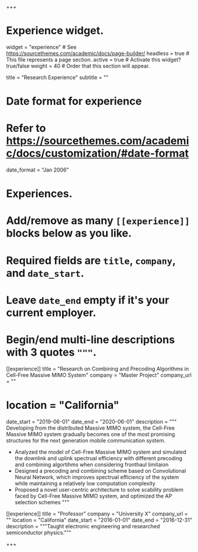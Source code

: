 +++
# Experience widget.
widget = "experience"  # See https://sourcethemes.com/academic/docs/page-builder/
headless = true  # This file represents a page section.
active = true  # Activate this widget? true/false
weight = 40  # Order that this section will appear.

title = "Research Experience"
subtitle = ""

# Date format for experience
#   Refer to https://sourcethemes.com/academic/docs/customization/#date-format
date_format = "Jan 2006"

# Experiences.
#   Add/remove as many `[[experience]]` blocks below as you like.
#   Required fields are `title`, `company`, and `date_start`.
#   Leave `date_end` empty if it's your current employer.
#   Begin/end multi-line descriptions with 3 quotes `"""`.
[[experience]]
  title = "Research on Combining and Precoding Algorithms in Cell-Free Massive MIMO System"
  company = "Master Project"
  company_url = ""
  # location = "California"
  date_start = "2019-06-01"
  date_end = "2020-06-01"
  description = """
  Developing from the distributed Massive MIMO system, the Cell-Free Massive MIMO system gradually becomes one of the most promising structures for the next generation mobile communication system.
  
  * Analyzed the model of Cell-Free Massive MIMO system and simulated the downlink and uplink spectrual efficiency with different precoding and combining algortihms when considering fronthaul limitaion
  * Designed a precoding and combining scheme based on Convolutional Neural Network, which improves spectrual efficiency of the system while maintaining a relatively low computation complexity
  * Proposed a novel user-centric architecture to solve scability problem faced by Cell-Free Massive MIMO system, and optimized the AP selection schemes
  """

[[experience]]
  title = "Professor"
  company = "University X"
  company_url = ""
  location = "California"
  date_start = "2016-01-01"
  date_end = "2016-12-31"
  description = """Taught electronic engineering and researched semiconductor physics."""

+++
